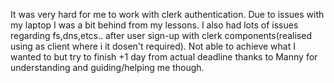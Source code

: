 It was very hard for me to work with clerk authentication. Due to issues with my laptop I was a bit behind from my lessons.
I also had lots of issues regarding fs,dns,etcs.. after user sign-up with clerk components(realised using as client where i it dosen't required).
Not able to achieve what I wanted to but try to finish +1 day from actual deadline thanks to Manny for understanding and guiding/helping me though.
